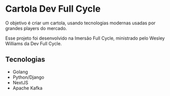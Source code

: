 # Cartola Dev Full Cycle

O objetivo é criar um cartola, usando tecnologias modernas usadas por grandes players do mercado.

Esse projeto foi desenvolvido na Imersão Full Cycle, ministrado pelo Wesley Williams da Dev Full Cycle.

## Tecnologias

- Golang
- Python/Django
- NextJS
- Apache Kafka
